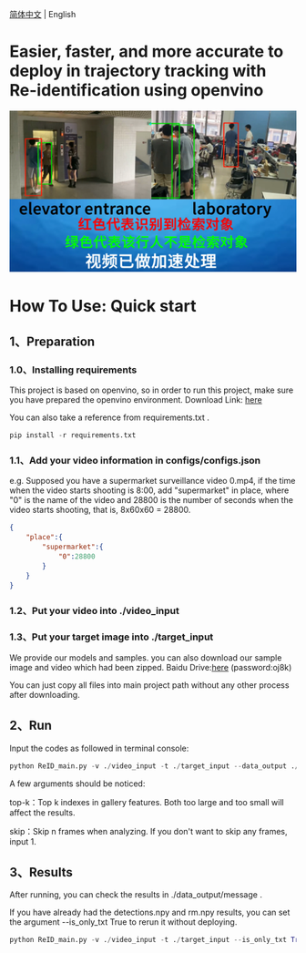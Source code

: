 [简体中文](README_ch.md) | English

# Easier, faster, and more accurate to deploy in trajectory tracking with Re-identification using openvino

<img src=".\common\show_pic\image.png" alt="image" style="zoom:200%;" />

# How To Use:  **Quick start**

## 1、Preparation

### 1.0、Installing requirements

This project is based on openvino, so in order to run this project, make sure you have prepared the  openvino environment. Download Link: [here](https://www.intel.cn/content/www/cn/zh/developer/tools/openvino-toolkit/overview.html)

You can also take a reference from requirements.txt .

```python
pip install -r requirements.txt
```

### 1.1、Add your video information in configs/configs.json

e.g. Supposed you have a supermarket surveillance video 0.mp4, if the time when the video starts shooting is 8:00, add "supermarket" in place, where "0" is the name of the video and 28800 is the number of seconds when the video starts shooting, that is, 8x60x60 = 28800.

~~~json
{
    "place":{
        "supermarket":{
            "0":28800
        }
    }
}
~~~

### 1.2、Put your video into ./video_input 

### 1.3、Put your target image into ./target_input

We provide our models and samples. you can also download our sample image and video which had been zipped. Baidu Drive:[here](https://pan.baidu.com/s/1cpF6utRK_PDCnJoSFNvJ9A) (password:oj8k)

You can just copy all files into main project path without any other process after downloading.

## 2、Run 

Input the codes as followed in terminal console:

~~~python
python ReID_main.py -v ./video_input -t ./target_input --data_output ./data_output --top_k 50 --skip 10
~~~

A few arguments should be noticed:

top-k：Top k indexes in gallery features. Both too large and too small will affect the results.

skip：Skip n frames when analyzing. If you don't want to skip any frames, input 1.

## 3、Results

After running, you can check the results in ./data_output/message .

If you have already had the detections.npy and rm.npy results, you can set the argument --is_only_txt True to rerun it without deploying.

~~~python
python ReID_main.py -v ./video_input -t ./target_input --is_only_txt True --npy_path <your-rm-npy-path> --top_k 50 --skip 10
~~~


